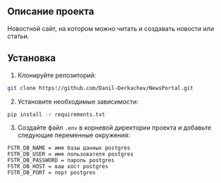 ## Описание проекта

Новостной сайт, на котором можно читать и создавать новости или статьи.

## Установка

1. Клонируйте репозиторий:

```bash
git clone https://github.com/Danil-Derkachev/NewsPortal.git
```

2. Установите необходимые зависимости:

```bash
pip install -r requirements.txt
```

3. Создайте файл `.env` в корневой директории проекта и добавьте следующие переменные окружения:

```
FSTR_DB_NAME = имя базы данных postgres
FSTR_DB_USER = имя пользователя postgres
FSTR_DB_PASSWORD = пароль postgres
FSTR_DB_HOST = ваш хост postgres
FSTR_DB_PORT = порт postgres
```